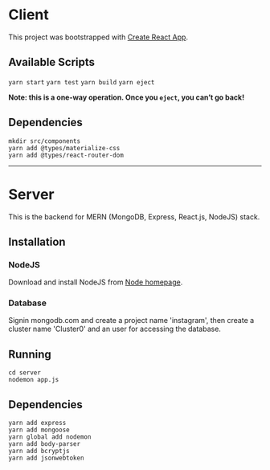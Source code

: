 # Client
This project was bootstrapped with [Create React App](https://github.com/facebook/create-react-app).


## Available Scripts
`yarn start`
`yarn test`
`yarn build`
`yarn eject`

**Note: this is a one-way operation. Once you `eject`, you can’t go back!**

## Dependencies
```
mkdir src/components
yarn add @types/materialize-css
yarn add @types/react-router-dom
```


---
# Server
This is the backend for MERN (MongoDB, Express, React.js, NodeJS) stack.


## Installation
### NodeJS
Download and install NodeJS from [Node homepage](https://nodejs.org/en/).

### Database
Signin mongodb.com and create a project name 'instagram', then create a cluster name 'Cluster0' and an user for accessing the database.

## Running
```
cd server
nodemon app.js
```

## Dependencies
```
yarn add express
yarn add mongoose
yarn global add nodemon
yarn add body-parser
yarn add bcryptjs
yarn add jsonwebtoken
```
